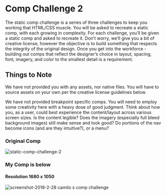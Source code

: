 # Comp Challenge 2

The static comp challenge is a series of three challenges to keep you working that HTML/CSS muscle. You will be asked to recreate a static comp, with each growing in complexity. For each challenge, you’ll be given a static comp and asked to recreate it. Don’t worry, we’ll give you a bit of creative license, however the objective is to build something that respects the integrity of the original design. Once you get into the workforce - building out comps that reflect the designer’s choice in layout, spacing, font, imagery, and color to the smallest detail is a requirement.

## Things to Note

We have not provided you with any assets, nor native files. You will have to source assets on your own per the creative license guidelines below.

We have not provided breakpoint specific comps. You will need to employ some creativity here with a heavy dose of good judgment. Think about how you, as a user, could best experience the content/layout across various screen sizes. Is the content legible? Does the imagery (especially full bleed background images) still make sense and look good? Do portions of the nav become icons (and are they intuitive?), or a menu?

### Original Comp

![static-comp-challenge-2](https://user-images.githubusercontent.com/8752377/36280115-8330bdc8-1256-11e8-93d1-84b030c5d635.jpg)


### My Comp is below

#### Resolution 1680 x 1050

![screenshot-2018-2-28 camilo s comp challenge](https://user-images.githubusercontent.com/8752377/36811683-e191497a-1c8b-11e8-911e-2b0e079838d4.jpg)

